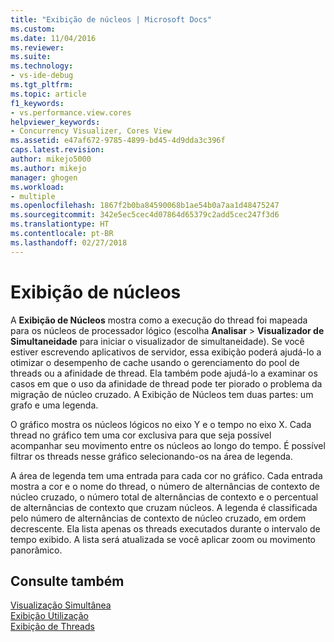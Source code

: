 ```yaml
---
title: "Exibição de núcleos | Microsoft Docs"
ms.custom: 
ms.date: 11/04/2016
ms.reviewer: 
ms.suite: 
ms.technology:
- vs-ide-debug
ms.tgt_pltfrm: 
ms.topic: article
f1_keywords:
- vs.performance.view.cores
helpviewer_keywords:
- Concurrency Visualizer, Cores View
ms.assetid: e47af672-9785-4899-bd45-4d9dda3c396f
caps.latest.revision: 
author: mikejo5000
ms.author: mikejo
manager: ghogen
ms.workload:
- multiple
ms.openlocfilehash: 1867f2b0ba84590068b1ae54b0a7aa1d48475247
ms.sourcegitcommit: 342e5ec5cec4d07864d65379c2add5cec247f3d6
ms.translationtype: HT
ms.contentlocale: pt-BR
ms.lasthandoff: 02/27/2018
---
```

# <a name="cores-view"></a>Exibição de núcleos
A **Exibição de Núcleos** mostra como a execução do thread foi mapeada para os núcleos de processador lógico (escolha **Analisar** > **Visualizador de Simultaneidade** para iniciar o visualizador de simultaneidade). Se você estiver escrevendo aplicativos de servidor, essa exibição poderá ajudá-lo a otimizar o desempenho de cache usando o gerenciamento do pool de threads ou a afinidade de thread. Ela também pode ajudá-lo a examinar os casos em que o uso da afinidade de thread pode ter piorado o problema da migração de núcleo cruzado. A Exibição de Núcleos tem duas partes: um grafo e uma legenda.  
  
 O gráfico mostra os núcleos lógicos no eixo Y e o tempo no eixo X. Cada thread no gráfico tem uma cor exclusiva para que seja possível acompanhar seu movimento entre os núcleos ao longo do tempo. É possível filtrar os threads nesse gráfico selecionando-os na área de legenda.  
  
 A área de legenda tem uma entrada para cada cor no gráfico. Cada entrada mostra a cor e o nome do thread, o número de alternâncias de contexto de núcleo cruzado, o número total de alternâncias de contexto e o percentual de alternâncias de contexto que cruzam núcleos. A legenda é classificada pelo número de alternâncias de contexto de núcleo cruzado, em ordem decrescente. Ela lista apenas os threads executados durante o intervalo de tempo exibido.  A lista será atualizada se você aplicar zoom ou movimento panorâmico.  
  
## <a name="see-also"></a>Consulte também  
 [Visualização Simultânea](../profiling/concurrency-visualizer.md)   
 [Exibição Utilização](../profiling/utilization-view.md)   
 [Exibição de Threads](../profiling/threads-view-parallel-performance.md)